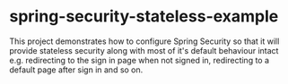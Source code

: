 spring-security-stateless-example
===========

This project demonstrates how to configure Spring Security so that it will provide stateless security along with most of
it's default behaviour intact e.g. redirecting to the sign in page when not signed in, redirecting to a default page
after sign in and so on.
